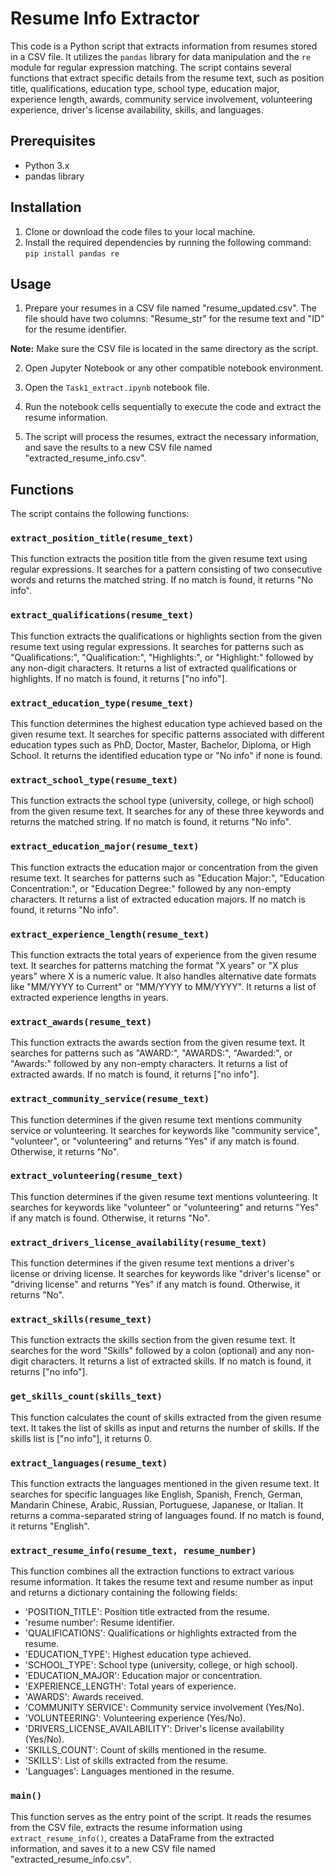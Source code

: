 # Resume Info Extractor

This code is a Python script that extracts information from resumes stored in a CSV file. It utilizes the `pandas` library for data manipulation and the `re` module for regular expression matching. The script contains several functions that extract specific details from the resume text, such as position title, qualifications, education type, school type, education major, experience length, awards, community service involvement, volunteering experience, driver's license availability, skills, and languages.

## Prerequisites

- Python 3.x
- pandas library

## Installation

1. Clone or download the code files to your local machine.
2. Install the required dependencies by running the following command:
   `pip install pandas re`


## Usage

1. Prepare your resumes in a CSV file named "resume_updated.csv". The file should have two columns: "Resume_str" for the resume text and "ID" for the resume identifier.

**Note:** Make sure the CSV file is located in the same directory as the script.

2. Open Jupyter Notebook or any other compatible notebook environment.

3. Open the `Task1_extract.ipynb` notebook file.

4. Run the notebook cells sequentially to execute the code and extract the resume information.

5. The script will process the resumes, extract the necessary information, and save the results to a new CSV file named "extracted_resume_info.csv".

## Functions

The script contains the following functions:

### `extract_position_title(resume_text)`

This function extracts the position title from the given resume text using regular expressions. It searches for a pattern consisting of two consecutive words and returns the matched string. If no match is found, it returns "No info".

### `extract_qualifications(resume_text)`

This function extracts the qualifications or highlights section from the given resume text using regular expressions. It searches for patterns such as "Qualifications:", "Qualification:", "Highlights:", or "Highlight:" followed by any non-digit characters. It returns a list of extracted qualifications or highlights. If no match is found, it returns ["no info"].

### `extract_education_type(resume_text)`

This function determines the highest education type achieved based on the given resume text. It searches for specific patterns associated with different education types such as PhD, Doctor, Master, Bachelor, Diploma, or High School. It returns the identified education type or "No info" if none is found.

### `extract_school_type(resume_text)`

This function extracts the school type (university, college, or high school) from the given resume text. It searches for any of these three keywords and returns the matched string. If no match is found, it returns "No info".

### `extract_education_major(resume_text)`

This function extracts the education major or concentration from the given resume text. It searches for patterns such as "Education Major:", "Education Concentration:", or "Education Degree:" followed by any non-empty characters. It returns a list of extracted education majors. If no match is found, it returns "No info".

### `extract_experience_length(resume_text)`

This function extracts the total years of experience from the given resume text. It searches for patterns matching the format "X years" or "X plus years" where X is a numeric value. It also handles alternative date formats like "MM/YYYY to Current" or "MM/YYYY to MM/YYYY". It returns a list of extracted experience lengths in years.

### `extract_awards(resume_text)`

This function extracts the awards section from the given resume text. It searches for patterns such as "AWARD:", "AWARDS:", "Awarded:", or "Awards:" followed by any non-empty characters. It returns a list of extracted awards. If no match is found, it returns ["no info"].

### `extract_community_service(resume_text)`

This function determines if the given resume text mentions community service or volunteering. It searches for keywords like "community service", "volunteer", or "volunteering" and returns "Yes" if any match is found. Otherwise, it returns "No".

### `extract_volunteering(resume_text)`

This function determines if the given resume text mentions volunteering. It searches for keywords like "volunteer" or "volunteering" and returns "Yes" if any match is found. Otherwise, it returns "No".

### `extract_drivers_license_availability(resume_text)`

This function determines if the given resume text mentions a driver's license or driving license. It searches for keywords like "driver's license" or "driving license" and returns "Yes" if any match is found. Otherwise, it returns "No".

### `extract_skills(resume_text)`

This function extracts the skills section from the given resume text. It searches for the word "Skills" followed by a colon (optional) and any non-digit characters. It returns a list of extracted skills. If no match is found, it returns ["no info"].

### `get_skills_count(skills_text)`

This function calculates the count of skills extracted from the given resume text. It takes the list of skills as input and returns the number of skills. If the skills list is ["no info"], it returns 0.

### `extract_languages(resume_text)`

This function extracts the languages mentioned in the given resume text. It searches for specific languages like English, Spanish, French, German, Mandarin Chinese, Arabic, Russian, Portuguese, Japanese, or Italian. It returns a comma-separated string of languages found. If no match is found, it returns "English".

### `extract_resume_info(resume_text, resume_number)`

This function combines all the extraction functions to extract various resume information. It takes the resume text and resume number as input and returns a dictionary containing the following fields:

- 'POSITION_TITLE': Position title extracted from the resume.
- 'resume number': Resume identifier.
- 'QUALIFICATIONS': Qualifications or highlights extracted from the resume.
- 'EDUCATION_TYPE': Highest education type achieved.
- 'SCHOOL_TYPE': School type (university, college, or high school).
- 'EDUCATION_MAJOR': Education major or concentration.
- 'EXPERIENCE_LENGTH': Total years of experience.
- 'AWARDS': Awards received.
- 'COMMUNITY SERVICE': Community service involvement (Yes/No).
- 'VOLUNTEERING': Volunteering experience (Yes/No).
- 'DRIVERS_LICENSE_AVAILABILITY': Driver's license availability (Yes/No).
- 'SKILLS_COUNT': Count of skills mentioned in the resume.
- 'SKILLS': List of skills extracted from the resume.
- 'Languages': Languages mentioned in the resume.

### `main()`

This function serves as the entry point of the script. It reads the resumes from the CSV file, extracts the resume information using `extract_resume_info()`, creates a DataFrame from the extracted information, and saves it to a new CSV file named "extracted_resume_info.csv".
